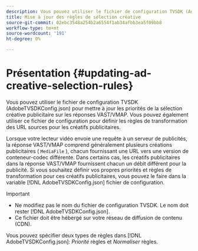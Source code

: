 ```yaml
---
description: Vous pouvez utiliser le fichier de configuration TVSDK (AdobeTVSDKConfig.json) pour mettre à jour les priorités de la sélection créative publicitaire sur les réponses VAST/VMAP. Vous pouvez également utiliser ce fichier de configuration pour définir les règles de transformation des URL sources pour les créatifs publicitaires.
title: Mise à jour des règles de sélection créative
source-git-commit: 02ebc3548a254b2a6554f1ab34afbb3ea5f09bb8
workflow-type: tm+mt
source-wordcount: '191'
ht-degree: 0%

---
```


# Présentation {#updating-ad-creative-selection-rules}

Vous pouvez utiliser le fichier de configuration TVSDK (AdobeTVSDKConfig.json) pour mettre à jour les priorités de la sélection créative publicitaire sur les réponses VAST/VMAP. Vous pouvez également utiliser ce fichier de configuration pour définir les règles de transformation des URL sources pour les créatifs publicitaires.

Lorsque votre lecteur vidéo envoie une requête à un serveur de publicités, la réponse VAST/VMAP comprend généralement plusieurs créations publicitaires ( `MediaFile` ), chacun fournissant une URL vers une version de conteneur-codec différente. Dans certains cas, les créatifs publicitaires dans la réponse VAST/VMAP fournissent chacun un débit différent pour la publicité. Si vous souhaitez définir vos propres priorités et règles de transformation pour ces créatifs publicitaires, vous pouvez le faire dans la variable [!DNL AdobeTVSDKConfig.json] fichier de configuration.

>[!IMPORTANT]
>
>* Ne modifiez pas le nom du fichier de configuration TVSDK. Le nom doit rester [!DNL AdobeTVSDKConfig.json].
>* Ce fichier doit être hébergé sur votre réseau de diffusion de contenu (CDN).
>

Vous pouvez spécifier deux types de règles dans [!DNL AdobeTVSDKConfig.json]: *Priorité* règles et *Normaliser* règles.
